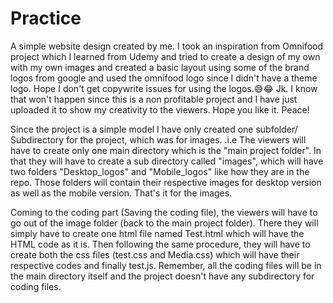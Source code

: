# Practice
A simple website design created by me. I took an inspiration from Omnifood project which I learned from Udemy and tried to create a design of my own with my own images and created a basic layout using some of the brand logos from google and used the omnifood logo since I didn't have a theme logo. Hope I don't get copywrite issues for using the logos.😅😂
Jk. I know that won't happen since this is a non profitable project and I have just uploaded it to show my creativity to the viewers.
Hope you like it.
Peace!

<!-- Steps for downloading the project in the systen for the viewers -->
Since the project is a simple model I have only created one subfolder/ Subdirectory for the project, which was for images.
.i.e The viewers will have to create only one main directory which is the "main project folder". In that they will have to create a sub directory called "images", which will have two folders "Desktop_logos" and "Mobile_logos" like how they are in the repo. Those folders will contain their respective images for desktop version as well as the mobile version. That's it for the images.

Coming to the coding part (Saving the coding file), the viewers will have to go out of the image folder (back to the main project folder). There they will simply have to create one html file named Test.html which will have the HTML code as it is. Then following the same procedure, they will have to create both the css files (test.css and Media.css) which will have their respective codes and finally test.js. Remember, all the coding files will be in the main directory itself and the project doesn't have any subdirectory for coding files. 
